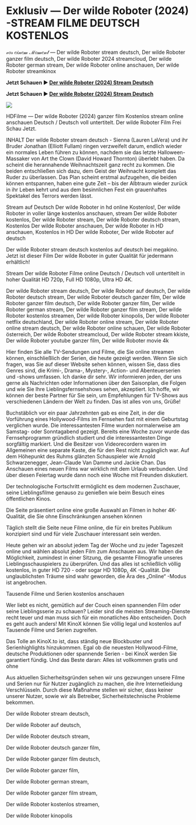 # Exklusiv — Der wilde Roboter (2024) -STREAM FILME DEUTSCH KOSTENLOS
 𝓋𝑜𝓇 𝑒𝒾𝓃𝑒𝓂 ℳ𝑜𝓂𝑒𝓃𝓉 — Der wilde Roboter stream deutsch, Der wilde Roboter ganzer film deutsch, Der wilde Roboter 2024 streamcloud, Der wilde Roboter german stream, Der wilde Roboter online anschauen, Der wilde Roboter streamkinox

**Jetzt Schauen ▶ [Der wilde Roboter (2024) Stream Deutsch](https://cutt.ly/yeFVNzHR)**

**Jetzt Schauen ▶ [Der wilde Roboter (2024) Stream Deutsch](https://cutt.ly/yeFVNzHR)**

<p dir="auto"><a href="https://cutt.ly/yeFVNzHR" title="1080p" rel="nofollow"><img src="https://i.imgur.com/jhNGoEt.gif" style="max-width: 100%;"></a></p>

HDFilme — Der wilde Roboter (2024) ganzer film Kostenlos stream online anschauen Deutsch / Deutsch voll untertitelt. Der wilde Roboter Film Frei Schau Jetzt.

INHALT Der wilde Roboter stream deutsch - Sienna (Lauren LaVera) und ihr Bruder Jonathan (Elliott Fullam) ringen verzweifelt darum, endlich wieder ein normales Leben führen zu können, nachdem sie das letzte Halloween-Massaker von Art the Clown (David Howard Thornton) überlebt haben. Da scheint die herannahende Weihnachtszeit ganz recht zu kommen. Die beiden entschließen sich dazu, dem Geist der Weihnacht komplett das Ruder zu überlassen. Das Plan scheint erstmal aufzugehen, die beiden können entspannen, haben eine gute Zeit – bis der Albtraum wieder zurück in ihr Leben kehrt und aus dem besinnlichen Fest ein grauenhaftes Spektakel des Terrors werden lässt.

Stream auf Deutsch Der wilde Roboter in hd online Kostenlos!, Der wilde Roboter in voller länge kostenlos anschauen, stream Der wilde Roboter kostenlos, Der wilde Roboter stream, Der wilde Roboter deutsch stream, Kostenlos Der wilde Roboter anschauen, Der wilde Roboter in HD anschauen, Kostenlos in HD Der wilde Roboter, Der wilde Roboter auf deutsch

Der wilde Roboter stream deutsch kostenlos auf deutsch bei megakino. Jetzt ist dieser Film Der wilde Roboter in guter Qualität für jedermann erhältlich!

Stream Der wilde Roboter Filme online Deutsch / Deutsch voll untertitelt in hoher Qualität HD 720p, Full HD 1080p, Ultra HD 4K.

Der wilde Roboter stream deutsch, Der wilde Roboter auf deutsch, Der wilde Roboter deutsch stream, Der wilde Roboter deutsch ganzer film, Der wilde Roboter ganzer film deutsch, Der wilde Roboter ganzer film, Der wilde Roboter german stream, Der wilde Roboter ganzer film stream, Der wilde Roboter kostenlos streamen, Der wilde Roboter kinopolis, Der wilde Roboter netflix deutschland, Der wilde Roboter online stream, Der wilde Roboter online stream deutsch, Der wilde Roboter online schauen, Der wilde Roboter österreich, Der wilde Roboter streamcloud, Der wilde Roboter stream kkiste, Der wilde Roboter youtube ganzer film, Der wilde Roboter movie 4k

Hier finden Sie alle TV-Sendungen und Filme, die Sie online streamen können, einschließlich der Serien, die heute gezeigt werden. Wenn Sie sich fragen, was Sie auf dieser Website sehen können, wissen Sie, dass dies Genres sind, die Krimi-, Drama-, Mystery-, Action- und Abenteuerserien und -shows umfassen. Ich danke dir sehr. Wir informieren jeden, der uns gerne als Nachrichten oder Informationen über den Saisonplan, die Folgen und wie Sie Ihre Lieblingsfernsehshows sehen, akzeptiert. Ich hoffe, wir können der beste Partner für Sie sein, um Empfehlungen für TV-Shows aus verschiedenen Ländern der Welt zu finden. Das ist alles von uns, Grüße!

Buchstäblich vor ein paar Jahrzehnten gab es eine Zeit, in der die Vorführung eines Hollywood-Films im Fernsehen fast mit einem Geburtstag verglichen wurde. Die interessantesten Filme wurden normalerweise am Samstag- oder Sonntagabend gezeigt. Bereits eine Woche zuvor wurde das Fernsehprogramm gründlich studiert und die interessantesten Dinge sorgfältig markiert. Und die Besitzer von Videorecordern waren im Allgemeinen eine separate Kaste, die für den Rest nicht zugänglich war. Auf dem Höhepunkt des Ruhms glänzten Schauspieler wie Arnold Schwarzenegger, Jean-Claude Van Damme und Jackie Chan. Das Anschauen eines neuen Films war wirklich mit dem Urlaub verbunden. Und über diesen Feiertag wurde dann noch eine Woche mit Freunden diskutiert.

Der technologische Fortschritt ermöglicht es dem modernen Zuschauer, seine Lieblingsfilme genauso zu genießen wie beim Besuch eines öffentlichen Kinos.

Die Seite präsentiert online eine große Auswahl an Filmen in hoher 4K-Qualität, die Sie ohne Einschränkungen ansehen können

Täglich stellt die Seite neue Filme online, die für ein breites Publikum konzipiert sind und für viele Zuschauer interessant sein werden.

Heute gehen wir an absolut jedem Tag der Woche und zu jeder Tageszeit online und wählen absolut jeden Film zum Anschauen aus. Wir haben die Möglichkeit, zumindest in einer Sitzung, die gesamte Filmografie unseres Lieblingsschauspielers zu überprüfen. Und das alles ist schließlich völlig kostenlos, in guter HD 720 - oder sogar HD 1080p, 4K -Qualität. Die unglaublichsten Träume sind wahr geworden, die Ära des „Online“ -Modus ist angebrochen.

Tausende Filme und Serien kostenlos anschauen

Wer liebt es nicht, gemütlich auf der Couch einen spannenden Film oder seine Lieblingsserie zu schauen? Leider sind die meisten Streaming-Dienste recht teuer und man muss sich für ein monatliches Abo entscheiden. Doch es geht auch anders! Mit KinoX können Sie völlig legal und kostenlos auf Tausende Filme und Serien zugreifen.

Das Tolle an KinoX.to ist, dass ständig neue Blockbuster und Serienhighlights hinzukommen. Egal ob die neuesten Hollywood-Filme, deutsche Produktionen oder spannende Serien - bei KinoX werden Sie garantiert fündig. Und das Beste daran: Alles ist vollkommen gratis und ohne

Aus aktuellen Sicherheitsgründen sehen wir uns gezwungen unsere Filme und Serien nur für Nutzer zugänglich zu machen, die ihre Internetleidung Verschlüsseln. Durch diese Maßnahme stellen wir sicher, dass keiner unserer Nutzer, sowie wir als Betreiber, Sicherheitstechnische Probleme bekommen.

Der wilde Roboter stream deutsch,

Der wilde Roboter auf deutsch,

Der wilde Roboter deutsch stream,

Der wilde Roboter deutsch ganzer film,

Der wilde Roboter ganzer film deutsch,

Der wilde Roboter ganzer film,

Der wilde Roboter german stream,

Der wilde Roboter ganzer film stream,

Der wilde Roboter kostenlos streamen,

Der wilde Roboter kinopolis
